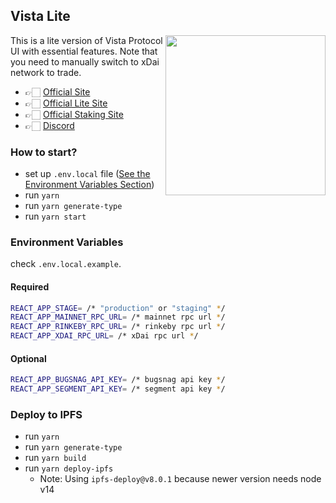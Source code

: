 ## Vista Lite

<img width="256px" style="margin: 0 auto; float: right" src="https://github.com/perpetual-protocol/perp-lite/raw/main/public/lite-banner.png" />

This is a lite version of Vista Protocol UI with essential features. Note that you need to manually switch to xDai network to trade.

-   👉🏻 [Official Site](https://perp.exchange)
-   👉🏻 [Official Lite Site](https://lite.perp.exchange)
-   👉🏻 [Official Staking Site](https://staking.perp.exchange)
-   👉🏻 [Discord](https://discord.com/invite/mYKKRTn)

### How to start?

-   set up `.env.local` file ([See the Environment Variables Section](#environment-variables))
-   run `yarn`
-   run `yarn generate-type`
-   run `yarn start`

### Environment Variables

check `.env.local.example`.

#### Required

```sh
REACT_APP_STAGE= /* "production" or "staging" */
REACT_APP_MAINNET_RPC_URL= /* mainnet rpc url */
REACT_APP_RINKEBY_RPC_URL= /* rinkeby rpc url */
REACT_APP_XDAI_RPC_URL= /* xDai rpc url */
```

#### Optional

```sh
REACT_APP_BUGSNAG_API_KEY= /* bugsnag api key */
REACT_APP_SEGMENT_API_KEY= /* segment api key */
```

### Deploy to IPFS
-   run `yarn`
-   run `yarn generate-type`
-   run `yarn build`
-   run `yarn deploy-ipfs`
    - Note: Using `ipfs-deploy@v8.0.1` because newer version needs node v14
